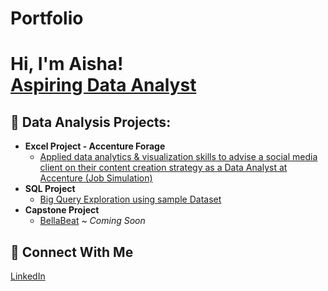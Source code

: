 # Portfolio
<h1>Hi, I'm Aisha! <br/><a href="https://github.com/aisham21">Aspiring Data Analyst</a>

<h2>🌙 Data Analysis Projects:</h2>

- <b>Excel Project - Accenture Forage</b>
  - [Applied data analytics & visualization skills to advise a social media client on their content creation strategy as a Data Analyst at Accenture (Job Simulation)](https://github.com/aisham21/Excel-Project)
- <b>SQL Project</b>
  - [Big Query Exploration using sample Dataset](https://github.com/aisham21/SQL-Project) 
- <b>Capstone Project</b>
  - [BellaBeat](https://github.com/aisham21/Capstone-Project) ~ <i>Coming Soon</i>

<h2>🌙 Connect With Me </h2>

[LinkedIn](https://www.linkedin.com/in/aishamohamud6/)
